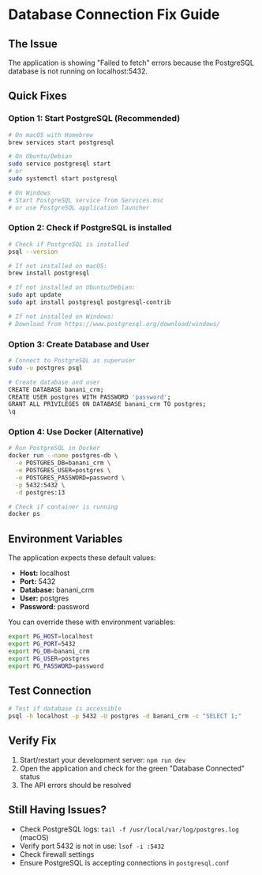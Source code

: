 # Database Connection Fix Guide

## The Issue

The application is showing "Failed to fetch" errors because the PostgreSQL database is not running on localhost:5432.

## Quick Fixes

### Option 1: Start PostgreSQL (Recommended)

```bash
# On macOS with Homebrew
brew services start postgresql

# On Ubuntu/Debian
sudo service postgresql start
# or
sudo systemctl start postgresql

# On Windows
# Start PostgreSQL service from Services.msc
# or use PostgreSQL application launcher
```

### Option 2: Check if PostgreSQL is installed

```bash
# Check if PostgreSQL is installed
psql --version

# If not installed on macOS:
brew install postgresql

# If not installed on Ubuntu/Debian:
sudo apt update
sudo apt install postgresql postgresql-contrib

# If not installed on Windows:
# Download from https://www.postgresql.org/download/windows/
```

### Option 3: Create Database and User

```bash
# Connect to PostgreSQL as superuser
sudo -u postgres psql

# Create database and user
CREATE DATABASE banani_crm;
CREATE USER postgres WITH PASSWORD 'password';
GRANT ALL PRIVILEGES ON DATABASE banani_crm TO postgres;
\q
```

### Option 4: Use Docker (Alternative)

```bash
# Run PostgreSQL in Docker
docker run --name postgres-db \
  -e POSTGRES_DB=banani_crm \
  -e POSTGRES_USER=postgres \
  -e POSTGRES_PASSWORD=password \
  -p 5432:5432 \
  -d postgres:13

# Check if container is running
docker ps
```

## Environment Variables

The application expects these default values:

- **Host:** localhost
- **Port:** 5432
- **Database:** banani_crm
- **User:** postgres
- **Password:** password

You can override these with environment variables:

```bash
export PG_HOST=localhost
export PG_PORT=5432
export PG_DB=banani_crm
export PG_USER=postgres
export PG_PASSWORD=password
```

## Test Connection

```bash
# Test if database is accessible
psql -h localhost -p 5432 -U postgres -d banani_crm -c "SELECT 1;"
```

## Verify Fix

1. Start/restart your development server: `npm run dev`
2. Open the application and check for the green "Database Connected" status
3. The API errors should be resolved

## Still Having Issues?

- Check PostgreSQL logs: `tail -f /usr/local/var/log/postgres.log` (macOS)
- Verify port 5432 is not in use: `lsof -i :5432`
- Check firewall settings
- Ensure PostgreSQL is accepting connections in `postgresql.conf`
